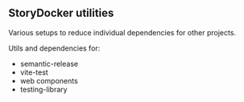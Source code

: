 StoryDocker utilities
---

Various setups to reduce individual dependencies for other projects.

Utils and dependencies for:

* semantic-release
* vite-test
* web components
* testing-library
